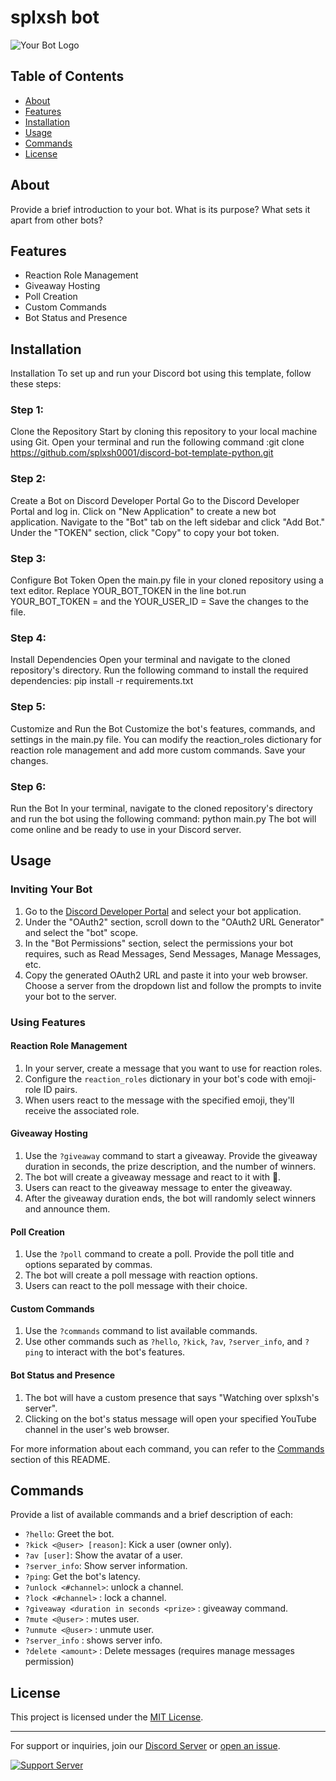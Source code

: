 # splxsh bot

![Your Bot Logo](https://www.pngmart.com/files/21/AI-PNG-Picture.png) <!-- Replace with an image URL if you have a logo -->



## Table of Contents

- [About](#about)
- [Features](#features)
- [Installation](#installation)
- [Usage](#usage)
- [Commands](#commands)
- [License](#license)

## About

Provide a brief introduction to your bot. What is its purpose? What sets it apart from other bots?

## Features

- Reaction Role Management
- Giveaway Hosting
- Poll Creation
- Custom Commands
- Bot Status and Presence

## Installation

Installation
To set up and run your Discord bot using this template, follow these steps:

### Step 1: 
Clone the Repository
Start by cloning this repository to your local machine using Git. Open your terminal and run the following command
:git clone https://github.com/splxsh0001/discord-bot-template-python.git
### Step 2:
Create a Bot on Discord Developer Portal
Go to the Discord Developer Portal and log in.
Click on "New Application" to create a new bot application.
Navigate to the "Bot" tab on the left sidebar and click "Add Bot."
Under the "TOKEN" section, click "Copy" to copy your bot token.
### Step 3: 
Configure Bot Token
Open the main.py file in your cloned repository using a text editor.
Replace YOUR_BOT_TOKEN in the line bot.run YOUR_BOT_TOKEN =  and the YOUR_USER_ID = 
Save the changes to the file.
### Step 4: 
Install Dependencies
Open your terminal and navigate to the cloned repository's directory.
Run the following command to install the required dependencies:
pip install -r requirements.txt
### Step 5: 
Customize and Run the Bot
Customize the bot's features, commands, and settings in the main.py file.
You can modify the reaction_roles dictionary for reaction role management and add more custom commands.
Save your changes.
### Step 6: 
Run the Bot
In your terminal, navigate to the cloned repository's directory and run the bot using the following command:
python main.py
The bot will come online and be ready to use in your Discord server.

## Usage

### Inviting Your Bot

1. Go to the [Discord Developer Portal](https://discord.com/developers/applications) and select your bot application.
2. Under the "OAuth2" section, scroll down to the "OAuth2 URL Generator" and select the "bot" scope.
3. In the "Bot Permissions" section, select the permissions your bot requires, such as Read Messages, Send Messages, Manage Messages, etc.
4. Copy the generated OAuth2 URL and paste it into your web browser. Choose a server from the dropdown list and follow the prompts to invite your bot to the server.

### Using Features

#### Reaction Role Management

1. In your server, create a message that you want to use for reaction roles.
2. Configure the `reaction_roles` dictionary in your bot's code with emoji-role ID pairs.
3. When users react to the message with the specified emoji, they'll receive the associated role.

#### Giveaway Hosting

1. Use the `?giveaway` command to start a giveaway. Provide the giveaway duration in seconds, the prize description, and the number of winners.
2. The bot will create a giveaway message and react to it with 🎉.
3. Users can react to the giveaway message to enter the giveaway.
4. After the giveaway duration ends, the bot will randomly select winners and announce them.

#### Poll Creation

1. Use the `?poll` command to create a poll. Provide the poll title and options separated by commas.
2. The bot will create a poll message with reaction options.
3. Users can react to the poll message with their choice.

#### Custom Commands

1. Use the `?commands` command to list available commands.
2. Use other commands such as `?hello`, `?kick`, `?av`, `?server_info`, and `?ping` to interact with the bot's features.

#### Bot Status and Presence

1. The bot will have a custom presence that says "Watching over splxsh's server".
2. Clicking on the bot's status message will open your specified YouTube channel in the user's web browser.

For more information about each command, you can refer to the [Commands](#commands) section of this README.

## Commands

Provide a list of available commands and a brief description of each:

- `?hello`: Greet the bot.
- `?kick <@user> [reason]`: Kick a user (owner only).
- `?av [user]`: Show the avatar of a user.
- `?server_info`: Show server information.
- `?ping`: Get the bot's latency.
-  `?unlock <#channel>`: unlock a channel.
-  `?lock <#channel>` : lock a channel.
-  `?giveaway <duration in seconds <prize>` : giveaway command.
-  `?mute <@user>` : mutes user.
-  `?unmute <@user>` : unmute user.
-  `?server_info` : shows server info.
-  `?delete <amount>` : Delete messages (requires manage messages permission)
<!-- Add more commands as needed -->

## License

This project is licensed under the [MIT License](LICENSE).

---

For support or inquiries, join our [Discord Server](https://discord.gg/BvpAvf7Wju) or [open an issue](https://github.com/splxsh0001/discord-bot-template-python/issues).

[![Support Server](https://discordapp.com/api/guilds/1126276485209129050/widget.png)](https://discord.gg/BvpAvf7Wju) 
